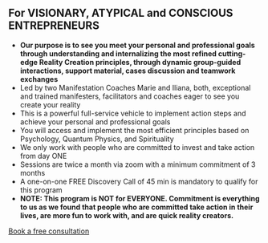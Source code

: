 ## For VISIONARY, ATYPICAL and CONSCIOUS ENTREPRENEURS

- **Our purpose is to see you meet your personal and professional goals through understanding and internalizing the most refined cutting-edge Reality Creation principles, through dynamic group-guided interactions, support material, cases discussion and teamwork exchanges**
- Led by two Manifestation Coaches Marie and Iliana, both, exceptional and trained manifesters, facilitators and coaches eager to see you create your reality
- This is a powerful full-service vehicle to implement action steps and achieve your personal and professional goals
- You will access and implement the most efficient principles based on Psychology, Quantum Physics, and Spirituality
- We only work with people who are committed to invest and take action from day ONE
- Sessions are twice a month via zoom with a minimum commitment of 3 months
- A one-on-one FREE Discovery Call of 45 min is mandatory to qualify for this program
- **NOTE: This program is NOT for EVERYONE. Commitment is everything to us as we found that people who are committed take action in their lives, are more fun to work with, and are quick reality creators.**

[Book a free consultation]()
